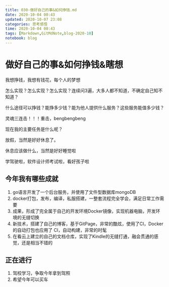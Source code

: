 ```yaml
---
title: 030-做好自己的事&如何挣钱.md
date: 2020-10-04 00:43
updated: 2020-10-07 23:08
categories: 思考感悟
time: 2020-10-04 00:43
tags: [Markdown,GitMdNote,blog-2020-10]
notebook: blog
---
```


# 做好自己的事&如何挣钱&瞎想

我想挣钱，我想有钱花，每个人的梦想

怎么实现？怎么实现？怎么实现？连续问3遍，大多人都不知道，不确定自己知不知道？

什么途径可以挣钱？能挣多少钱？能为他人提供什么服务？这些服务能值多少钱？

灵魂三连击！！！重击，bengbengbeng



现在我的主要任务是什么呢？

放假，当然是好好休息了。

休息应该做什么，当然是好好睡觉啦

学驾驶啦，软件设计师考试啦，看好孩子啦



## 今年我有哪些成就

1. go语言开发了一个后台服务，并使用了文件型数据库mongoDB
2. docker打包，发布，编译，私服搭建，一整套流程完全学会，满足日常工作需要
3. 成果，形成了完全属于自己的开发环境Docker镜像，实现机器电脑，开发环境的无缝切换
4. 新技术，搭建了自己的博客，基于GitPage，非常的酷炫，使用了CI，Docker的自动打包也应用了 CI，自动构建，非常的时髦
5. 在看云上建立的自己的文档仓库，实现了Kindle的无缝打通，融会贯通的感觉，还是相当不错的



## 正在进行

1. 驾校学习，争取今年拿到驾照
2. 希望今年可以买车


